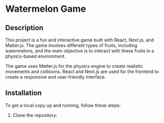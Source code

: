# Watermelon Game

## Description

This project is a fun and interactive game built with React, Next.js, and Matter.js. The game involves different types of fruits, including watermelons, and the main objective is to interact with these fruits in a physics-based environment.

The game uses Matter.js for the physics engine to create realistic movements and collisions. React and Next.js are used for the frontend to create a responsive and user-friendly interface.

## Installation

To get a local copy up and running, follow these steps:

1. Clone the repository:
